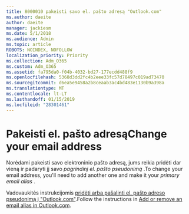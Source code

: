 ```yaml
---
title: 8000010 pakeisti savo el. pašto adresą "Outlook.com"
ms.author: daeite
author: daeite
manager: jackiesm
ms.date: 5/1/2018
ms.audience: Admin
ms.topic: article
ROBOTS: NOINDEX, NOFOLLOW
localization_priority: Priority
ms.collection: Adm_O365
ms.custom: Adm_O365
ms.assetid: fa795da0-f04b-4032-bd27-177ecdd488f9
ms.openlocfilehash: 5368d3dd2fc4b2eee33fc57d78497c019ad73470
ms.sourcegitcommit: d6ea5e9458a2b8ceaab3ac4bd483e1130b9a398a
ms.translationtype: MT
ms.contentlocale: lt-LT
ms.lasthandoff: 01/15/2019
ms.locfileid: "28301461"
---
```

# <a name="change-your-email-address"></a><span data-ttu-id="285be-102">Pakeisti el. pašto adresą</span><span class="sxs-lookup"><span data-stu-id="285be-102">Change your email address</span></span>

<span data-ttu-id="285be-103">Norėdami pakeisti savo elektroninio pašto adresą, jums reikia pridėti dar vieną ir padaryti jį savo *pagrindinį el. pašto pseudonimą* .</span><span class="sxs-lookup"><span data-stu-id="285be-103">To change your email address, you'll need to add another one and make it your  *primary email alias*  .</span></span> 
  
<span data-ttu-id="285be-104">Vadovaukitės instrukcijomis [pridėti arba pašalinti el. pašto adreso pseudonimą į "Outlook.com"](https://go.microsoft.com/fwlink/p/?linkid=873115).</span><span class="sxs-lookup"><span data-stu-id="285be-104">Follow the instructions in [Add or remove an email alias in Outlook.com](https://go.microsoft.com/fwlink/p/?linkid=873115).</span></span>
  

